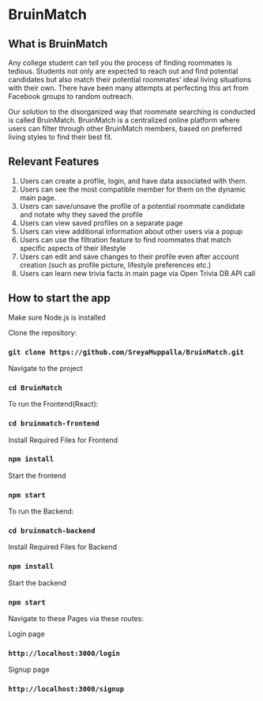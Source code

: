 # BruinMatch

## What is BruinMatch
Any college student can tell you the process of finding roommates is tedious. Students not only are expected to reach out and find potential candidates but also match their potential roommates’ ideal living situations with their own. There have been many attempts at perfecting this art from Facebook groups to random outreach. 

Our solution to the disorganized way that roommate searching is conducted is called BruinMatch. BruinMatch is a centralized online platform where users can filter through other BruinMatch members, based on preferred living styles to find their best fit.

## Relevant Features
1. Users can create a profile, login, and have data associated with them.
2. Users can see the most compatible member for them on the dynamic main page. 
3. Users can save/unsave the profile of a potential roommate candidate and notate why they saved the profile
4. Users can view saved profiles on a separate page
5. Users can view additional information about other users via a popup
6. Users can use the filtration feature to find roommates that match specific aspects of their lifestyle 
7. Users can edit and save changes to their profile even after account creation (such as profile picture, lifestyle preferences etc.)
8. Users can learn new trivia facts in main page via Open Trivia DB API call


## How to start the app

Make sure Node.js is installed

Clone the repository:
### `git clone https://github.com/SreyaMuppalla/BruinMatch.git`

Navigate to the project
### `cd BruinMatch`

To run the Frontend(React):

### `cd bruinmatch-frontend`

Install Required Files for Frontend
### `npm install`

Start the frontend
### `npm start`

To run the Backend:

### `cd bruinmatch-backend`

Install Required Files for Backend
### `npm install`

Start the backend
### `npm start`

Navigate to these Pages via these routes:

Login page
### `http://localhost:3000/login`

Signup page
### `http://localhost:3000/signup`
